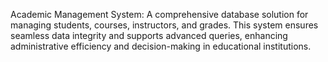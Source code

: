 Academic Management System: 
A comprehensive database solution for managing students, courses, instructors, and grades. This system ensures seamless data integrity and supports advanced queries, enhancing administrative efficiency and decision-making in educational institutions.
